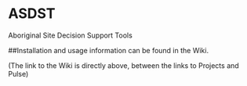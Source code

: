 # ASDST
Aboriginal Site Decision Support Tools

##Installation and usage information can be found in the Wiki. 

(The link to the Wiki is directly above, between the links to Projects and Pulse)
